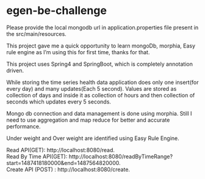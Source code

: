 # egen-be-challenge
Please provide the local mongodb url in application.properties file present in the src/main/resources. 

This project gave me a quick opportunity to learn mongoDb, morphia, Easy rule engine as I’m using this for first time, thanks for that.

This project uses Spring4 and SpringBoot, which is completely annotation driven.

While storing the time series health data application does only one insert(for every day) and many updates(Each 5 second).
Values are stored as collection of days and inside it as collection of hours and then collection of seconds which updates every 5 seconds.


Mongo db connection and data management is done using morphia.
Still I need to use aggregation and map reduce for better and accurate performance.

Under weight and Over weight are identified using Easy Rule Engine.

<div>Read API(GET): http://localhost:8080/read.</div>

<div>Read By Time API(GET):  http://localhost:8080/readByTimeRange?start=1487418180000&end=1487564820000.</div>

<div>Create API (POST) : http://localhost:8080/create.</div>


